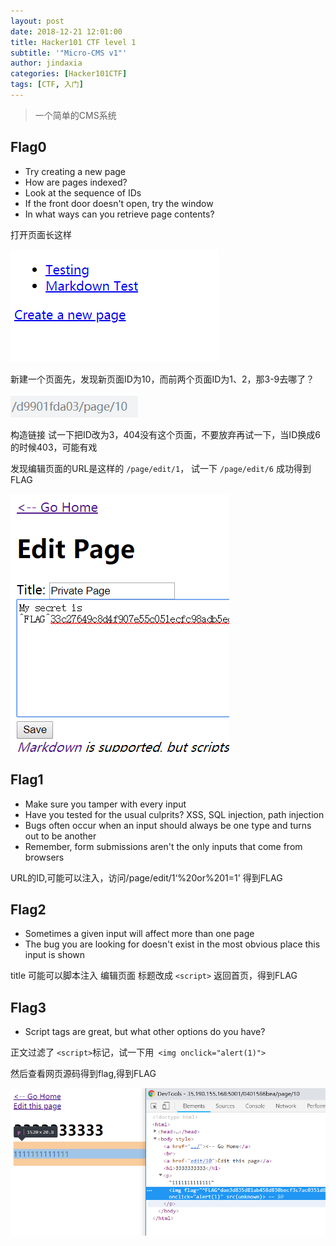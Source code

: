 ```yaml
---
layout: post
date: 2018-12-21 12:01:00
title: Hacker101 CTF level 1
subtitle: '"Micro-CMS v1"'
author: jindaxia
categories: [Hacker101CTF]
tags: [CTF, 入门]
---
```


> 一个简单的CMS系统

## Flag0

- Try creating a new page
- How are pages indexed?
- Look at the sequence of IDs
- If the front door doesn't open, try the window
- In what ways can you retrieve page contents?

打开页面长这样

![1545385409074](/img/posts/1545385409074.png)

新建一个页面先，发现新页面ID为10，而前两个页面ID为1、2，那3-9去哪了？

![1545385682992](/img/posts/1545385682992.png)

构造链接 试一下把ID改为3，404没有这个页面，不要放弃再试一下，当ID换成6的时候403，可能有戏

发现编辑页面的URL是这样的 `/page/edit/1`， 试一下 `/page/edit/6` 成功得到FLAG

![1545386034282](/img/posts/1545386034282.png)

## Flag1

- Make sure you tamper with every input
- Have you tested for the usual culprits? XSS, SQL injection, path injection
- Bugs often occur when an input should always be one type and turns out to be another
- Remember, form submissions aren't the only inputs that come from browsers

URL的ID,可能可以注入，访问/page/edit/1‘%20or%201=1'  得到FLAG

## Flag2

- Sometimes a given input will affect more than one page
- The bug you are looking for doesn't exist in the most obvious place this input is shown

title 可能可以脚本注入 编辑页面 标题改成 `<script>` 返回首页，得到FLAG

## Flag3

- Script tags are great, but what other options do you have?

正文过滤了 `<script>`标记，试一下用` <img onclick="alert(1)">` 

然后查看网页源码得到flag,得到FLAG

![1545731707198](/img/posts/CTF-FLAG3.png)
